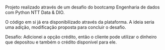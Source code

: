Projeto realizado através de um desafio do bootcamp Engenharia de dados com Python NTT Data & DIO.


O código em si já era disponibilizado através da plataforma.
A ideia seria uma adição, modificação proposta para concluir o desafio.

Desafio: Adicionei a opção crédito, então o cliente pode utilizar o dinheiro que depositou e também o crédito disponivel para ele.
